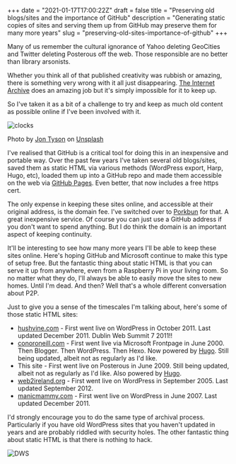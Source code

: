 +++
date = "2021-01-17T17:00:22Z"
draft = false
title = "Preserving old blogs/sites and the importance of GitHub"
description = "Generating static copies of sites and serving them up from GitHub may preserve them for many more years"
slug = "preserving-old-sites-importance-of-github"
+++

Many of us remember the cultural ignorance of Yahoo deleting GeoCities and Twitter deleting Posterous off the web. Those responsible are no better than library arsonists. 

Whether you think all of that published creativity was rubbish or amazing, there is something very wrong with it all just disappearing. [The Internet Archive](https://archive.org/) does an amazing job but it's simply impossible for it to keep up.

So I've taken it as a bit of a challenge to try and keep as much old content as possible online if I've been involved with it.

![clocks](/images/2021/01/clocks.jpg)

<span>Photo by <a href="https://unsplash.com/@jontyson?utm_source=unsplash&amp;utm_medium=referral&amp;utm_content=creditCopyText">Jon Tyson</a> on <a href="https://unsplash.com/s/photos/old?utm_source=unsplash&amp;utm_medium=referral&amp;utm_content=creditCopyText">Unsplash</a></span>


I've realised that GitHub is a critical tool for doing this in an inexpensive and portable way. Over the past few years I've taken several old blogs/sites, saved them as static HTML via various methods (WordPress export, Harp, Hugo, etc), loaded them up into a GitHub repo and made them accessible on the web via [GitHub Pages](https://pages.github.com/). Even better, that now includes a free https cert.

The only expense in keeping these sites online, and accessible at their original address, is the domain fee. I've switched over to [Porkbun](https://porkbun.com) for that. A great inexpensive service. Of course you can just use a GitHub address if you don't want to spend anything. But I do think the domain is an important aspect of keeping continuity.

It'll be interesting to see how many more years I'll be able to keep these sites online. Here's hoping GitHub and Microsoft continue to make this type of setup free. But the fantastic thing about static HTML is that you can serve it up from anywhere, even from a Raspberry Pi in your living room. So no matter what they do, I'll always be able to easily move the sites to new homes. Until I'm dead. And then? Well that's a whole different conversation about P2P.

Just to give you a sense of the timescales I'm talking about, here's some of those static HTML sites:

* [hushvine.com](https://[hushvine.com) - First went live on WordPress in October 2011. Last updated December 2011. Dublin Web Summit 7 2011!!
* [conoroneill.com](https://conoroneill.com) - First went live via Microsoft Frontpage in June 2000. Then Blogger. Then WordPress. Then Hexo. Now powered by [Hugo](https://gohugo.io/). Still being updated, albeit not as regularly as I'd like. 
* This site - First went live  on Posterous in June 2009. Still being updated, albeit not as regularly as I'd like. Also powered by [Hugo](https://gohugo.io/).
* [web2ireland.org](https://web2ireland.org) - First went live on WordPress in September 2005. Last updated September 2012.
* [manicmammy.com](https://manicmammy.com) - First went live on WordPress in June 2007. Last updated December 2011.

I'd strongly encourage you to do the same type of archival process. Particularly if you have old WordPress sites that you haven't updated in years and are probably riddled with security holes. The other fantastic thing about static HTML is that there is nothing to hack.

![DWS](/images/2021/01/dws_splash.png)



